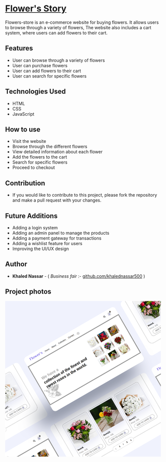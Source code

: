 # [Flower's Story](https://khalednassar500.github.io/flowers-story/)
Flowers-store is an e-commerce website for buying flowers. It allows users to browse through a variety of flowers, The website also includes a cart system, where users can add flowers to their cart.

## Features
- User can browse through a variety of flowers
- User can purchase flowers
- User can add flowers to their cart 
- User can search for specific flowers

## Technologies Used
- HTML
- CSS
- JavaScript

## How to use
- Visit the website
- Browse through the different flowers
- View detailed information about each flower
- Add the flowers to the cart
- Search for specific flowers
- Proceed to checkout

## Contribution
- If you would like to contribute to this project, please fork the repository and make a pull request with your changes.

## Future Additions
- Adding a login system
- Adding an admin panel to manage the products
- Adding a payment gateway for transactions
- Adding a wishlist feature for users
- Improving the UI/UX design

## Author

- **Khaled Nassar** - ( *Business fair* :- [github.com/khalednassar500](https://github.com/khalednassar500/) )

## Project photos 
![This is an image](/project-2.png)
